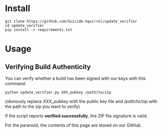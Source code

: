 # Install

```
git clone https://github.com/Suicide-Squirrel/update_verifier
cd update_verifier
pip install -r requirements.txt
```

# Usage

## Verifying Build Authenticity

You can verify whether a build has been signed with our keys with this command:

`python update_verifier.py XXX_pubkey /path/to/zip`

(obviously replace *XXX_pubkey* with the public key file and */path/to/zip* with the path to the zip you want to verify)

If the script reports **verified successfully**, the ZIP file signature is valid.

For the paranoid, the contents of this page are stored on our GitHub.
